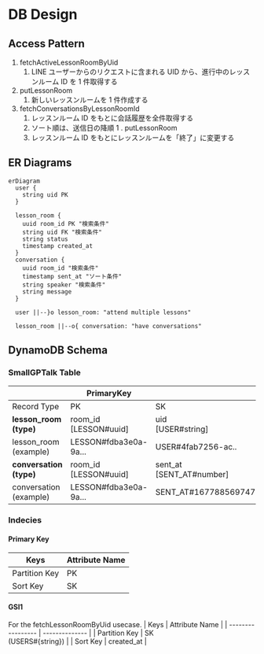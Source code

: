 # DB Design

## Access Pattern

1. fetchActiveLessonRoomByUid
   1. LINE ユーザーからのリクエストに含まれる UID から、進行中のレッスンルーム ID を 1 件取得する
1. putLessonRoom
   1. 新しいレッスンルームを 1 件作成する
1. fetchConversationsByLessonRoomId
   1. レッスンルーム ID をもとに会話履歴を全件取得する
   2. ソート順は、送信日の降順
      1 . putLessonRoom
   3. レッスンルーム ID をもとにレッスンルームを「終了」に変更する

## ER Diagrams

```mermaid
erDiagram
  user {
    string uid PK
  }

  lesson_room {
    uuid room_id PK "検索条件"
    string uid FK "検索条件"
    string status
    timestamp created_at
  }
  conversation {
    uuid room_id "検索条件"
    timestamp sent_at "ソート条件"
    string speaker "検索条件"
    string message
  }

  user ||--}o lesson_room: "attend multiple lessons"

  lesson_room ||--o{ conversation: "have conversations"
```

## DynamoDB Schema

### SmallGPTalk Table

|                            | PrimaryKey               |                                 | Attributes         |                        |     |
| -------------------------- | ------------------------ | ------------------------------- | ------------------ | ---------------------- | --- |
| Record Type                | PK                       | SK                              |                    |                        |     |
| **lesson_room<br>(type)**  | room_id<br>[LESSON#uuid] | uid<br>[USER#string]            | status<br>[string] | created_at<br>[number] |     |
| lesson_room<br>(example)   | LESSON#fdba3e0a-9a...    | USER#4fab7256-ac..              | IN_PROGGRESS       | 1677885697470          |     |
| **conversation<br>(type)** | room_id<br>[LESSON#uuid] | sent_at<br>[SENT_AT#number]<br> | sender<br>[string] | message<br>[string]    |     |
| conversation<br>(example)  | LESSON#fdba3e0a-9a...    | SENT_AT#1677885697470<br>       | user               | Hello!!!               |     |

### Indecies

#### Primary Key

| Keys          | Attribute Name |
| ------------- | -------------- |
| Partition Key | PK             |
| Sort Key      | SK             |

#### GSI1

For the fetchLessonRoomByUid usecase.
| Keys | Attribute Name |
| ----------------- | -------------- |
| Partition Key | SK<br>(USERS#{string}) |
| Sort Key | created_at |
